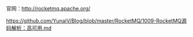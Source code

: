 官网：http://rocketmq.apache.org/


https://github.com/YunaiV/Blog/blob/master/RocketMQ/1009-RocketMQ源码解析：高可用.md